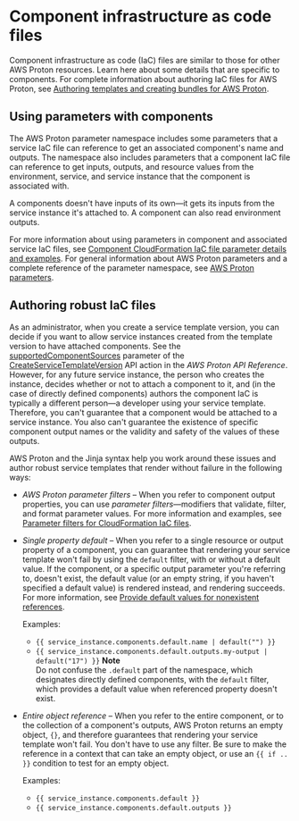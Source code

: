 # Component infrastructure as code files<a name="ag-components-iac"></a>

Component infrastructure as code \(IaC\) files are similar to those for other AWS Proton resources\. Learn here about some details that are specific to components\. For complete information about authoring IaC files for AWS Proton, see [Authoring templates and creating bundles for AWS Proton](ag-template-authoring.md)\.

## Using parameters with components<a name="ag-components-iac.namespace"></a>

The AWS Proton parameter namespace includes some parameters that a service IaC file can reference to get an associated component's name and outputs\. The namespace also includes parameters that a component IaC file can reference to get inputs, outputs, and resource values from the environment, service, and service instance that the component is associated with\.

A components doesn't have inputs of its own—it gets its inputs from the service instance it's attached to\. A component can also read environment outputs\.

For more information about using parameters in component and associated service IaC files, see [Component CloudFormation IaC file parameter details and examples](comp-parameters.md)\. For general information about AWS Proton parameters and a complete reference of the parameter namespace, see [AWS Proton parameters](parameters.md)\.

## Authoring robust IaC files<a name="ag-components-iac.robust"></a>

As an administrator, when you create a service template version, you can decide if you want to allow service instances created from the template version to have attached components\. See the [supportedComponentSources](https://docs.aws.amazon.com/proton/latest/APIReference/API_CreateServiceTemplateVersion.html#proton-CreateServiceTemplateVersion-request-supportedComponentSources) parameter of the [CreateServiceTemplateVersion](https://docs.aws.amazon.com/proton/latest/APIReference/API_CreateServiceTemplateVersion.html) API action in the *AWS Proton API Reference*\. However, for any future service instance, the person who creates the instance, decides whether or not to attach a component to it, and \(in the case of directly defined components\) authors the component IaC is typically a different person—a developer using your service template\. Therefore, you can't guarantee that a component would be attached to a service instance\. You also can't guarantee the existence of specific component output names or the validity and safety of the values of these outputs\.

AWS Proton and the Jinja syntax help you work around these issues and author robust service templates that render without failure in the following ways:
+ *AWS Proton parameter filters* – When you refer to component output properties, you can use *parameter filters*—modifiers that validate, filter, and format parameter values\. For more information and examples, see [Parameter filters for CloudFormation IaC files](parameter-filters.md)\.
+ *Single property default* – When you refer to a single resource or output property of a component, you can guarantee that rendering your service template won't fail by using the `default` filter, with or without a default value\. If the component, or a specific output parameter you're referring to, doesn't exist, the default value \(or an empty string, if you haven't specified a default value\) is rendered instead, and rendering succeeds\. For more information, see [Provide default values for nonexistent references](parameter-filters.md#parameter-filters.proton.default)\.

  Examples:
  + `{{ service_instance.components.default.name | default("") }}`
  + `{{ service_instance.components.default.outputs.my-output | default("17") }}`
**Note**  
Do not confuse the `.default` part of the namespace, which designates directly defined components, with the `default` filter, which provides a default value when referenced property doesn't exist\.
+ *Entire object reference* – When you refer to the entire component, or to the collection of a component's outputs, AWS Proton returns an empty object, `{}`, and therefore guarantees that rendering your service template won't fail\. You don't have to use any filter\. Be sure to make the reference in a context that can take an empty object, or use an `{{ if .. }}` condition to test for an empty object\.

  Examples:
  + `{{ service_instance.components.default }}`
  + `{{ service_instance.components.default.outputs }}`